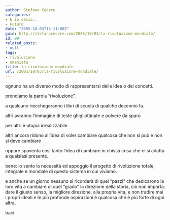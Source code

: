 ```yaml
---
author: Stefano Cecere
categories:
- E io cecio..
- Futuro
date: "2005-10-03T15:11:00Z"
guid: http://stefanocecere.com/2005/10/03/la-rivoluzione-mondiale/
id: 99
related_posts:
- null
tags:
- rivoluzione
- umanista
title: la rivoluzione mondiale
url: /2005/10/03/la-rivoluzione-mondiale/
---
```


ognuno ha un diverso modo di rappresentarsi delle idee o dei concetti.

prendiamo la parola &#x201c;rivoluzione&#x201d;.

a qualcuno riecchegeranno i libri di scuola di qualche decennio fa..
  
altri avranno l&#x2019;immagine di teste ghigliottinate e polvere da sparo
  
per altri &#xe8; utopia irrealizzabile
  
altri ancora ridono all&#x2019;idea di voler cambiare qualcosa che non si pu&#xf2; e non si deve cambiare
  
oppure spaventa cos&#xec; tanto l&#x2019;idea di cambiare in chiss&#xe0; cosa che ci si adatta a qualsiasi presente..

bene: io sento la necessit&#xe0; ed appoggio il progetto di rivoluzione totale, integrale e mondiale di questo sistema in cui viviamo.

e anche se un giorno nessuno si ricorder&#xe0; di quei &#x201c;pazzi&#x201d; che dedicarono la loro vita a cambiare di quel &#x201c;grado&#x201d; la direzione della storia, ci&#xf2; non importa: dare il giusto senso, la migliore direzione, alla propria vita, e non tradire mai i propri ideali e le pi&#xf9; profonde aspirazioni &#xe8; qualcosa che &#xe8; pi&#xf9; forte di ogni altra.

baci